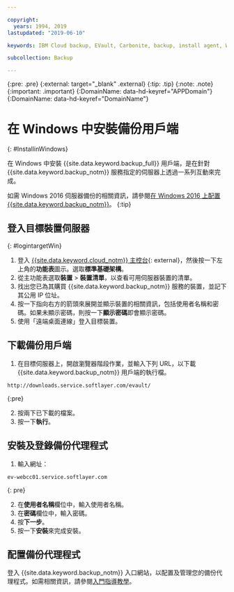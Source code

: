 ```yaml
---

copyright:
  years: 1994, 2019
lastupdated: "2019-06-10"

keywords: IBM Cloud backup, EVault, Carbonite, backup, install agent, Windows

subcollection: Backup

---
```

{:pre: .pre}
{:external: target="_blank" .external}
{:tip: .tip}
{:note: .note}
{:important: .important}
{:DomainName: data-hd-keyref="APPDomain"}
{:DomainName: data-hd-keyref="DomainName"}

# 在 Windows 中安裝備份用戶端
{: #InstallinWindows}

在 Windows 中安裝 {{site.data.keyword.backup_full}} 用戶端，是在針對 {{site.data.keyword.backup_notm}} 服務指定的伺服器上透過一系列互動來完成。

如需 Windows 2016 伺服器備份的相關資訊，請參閱[在 Windows 2016 上配置 {{site.data.keyword.backup_notm}}](/docs/infrastructure/Backup?topic=Backup-InstallinWindows2016)。
{:tip}

## 登入目標裝置伺服器
{: #logintargetWin}

1. 登入 [{{site.data.keyword.cloud_notm}} 主控台](https://{DomainName}){: external}，然後按一下左上角的**功能表**圖示。選取**標準基礎架構**。
2. 從主功能表選取**裝置** > **裝置清單**，以查看可用伺服器裝置的清單。
3. 找出您已為其購買 {{site.data.keyword.backup_notm}} 服務的裝置，並記下其公用 IP 位址。
4. 按一下指向右方的箭頭來展開並顯示裝置的相關資訊，包括使用者名稱和密碼。如果未顯示密碼，則按一下**顯示密碼**即會顯示密碼。
5. 使用「遠端桌面連線」登入目標裝置。

## 下載備份用戶端

1. 在目標伺服器上，開啟瀏覽器階段作業，並輸入下列 URL，以下載 {{site.data.keyword.backup_notm}} 用戶端的執行檔。<br/>
  ```
  http://downloads.service.softlayer.com/evault/
  ```
  {:pre}

2. 按兩下已下載的檔案。
3. 按一下**執行**。


## 安裝及登錄備份代理程式

1. 輸入網址：<br />
  ```
  ev-webcc01.service.softlayer.com
  ```
  {: pre}

2. 在**使用者名稱**欄位中，輸入使用者名稱。
3. 在**密碼**欄位中，輸入密碼。
6. 按**下一步**。
7. 按一下**安裝**來完成安裝。

## 配置備份代理程式

登入 {{site.data.keyword.backup_notm}} 入口網站，以配置及管理您的備份代理程式。如需相關資訊，請參閱[入門指導教學](/docs/infrastructure/Backup?topic=Backup-getting-started#getting-started)。
